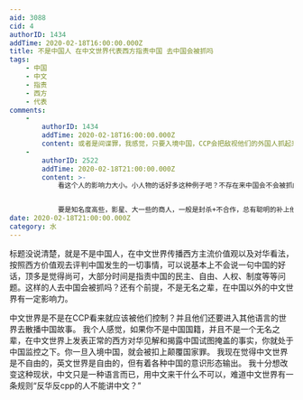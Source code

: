 ```yaml
---
aid: 3088
cid: 4
authorID: 1434
addTime: 2020-02-18T16:00:00.000Z
title: 不是中国人 在中文世界代表西方指责中国 去中国会被抓吗
tags:
    - 中国
    - 中文
    - 指责
    - 西方
    - 代表
comments:
    -
        authorID: 1434
        addTime: 2020-02-18T16:00:00.000Z
        content: 或者是间谍罪，我感觉，只要入境中国，CCP会把敌视他们的外国人抓起来，尽管他们在华并没有任何违法行为。
    -
        authorID: 2522
        addTime: 2020-02-18T21:00:00.000Z
        content: >-
            看这个人的影响力大小。小人物的话好多这种例子吧？不存在来中国会不会被抓的问题，因为入不了境，海关黑名单就卡死了，加拿大的有个华裔模特前些年天天喊中国不民主不自由，然后来参加在海南举办的那个世界小姐大赛，在机场直接被告知不能入境。毕竟这种权利就是主权，也不需要向任何人做什么解释。


            要是知名度高些，影星、大一些的商人，一般是封杀+不合作，总有聪明的补上他们的位置。其实话语权这种东西还是看实力，中文世界的话语权落到有军事经济实力、互联网产业发达、以及市场庞大的CCP手上属于正常现象
date: 2020-02-18T21:00:00.000Z
category: 水
---
```


标题没说清楚，就是不是中国人，在中文世界传播西方主流价值观以及对华看法，按照西方价值观去评判中国发生的一切事情，可以说基本上不会说一句中国的好话，顶多是觉得尚可，大部分时间是指责中国的民主、自由、人权、制度等等问题。这样的人去中国会被抓吗？还有个前提，不是无名之辈，在中国以外的中文世界有一定影响力。

中文世界是不是在CCP看来就应该被他们控制？并且他们还要进入其他语言的世界去散播中国故事。 我个人感觉，如果你不是中国国籍，并且不是一个无名之辈，在中文世界上发表正常的西方对华见解和揭露中国试图掩盖的事实，你就处于中国监控之下。你一旦入境中国，就会被扣上颠覆国家罪。 我现在觉得中文世界是不自由的，英文世界是自由的，但有着各种中国的意识形态输出。 我十分想改变这种现状，中文只是一种语言而已，用中文来干什么不可以，难道中文世界有一条规则“反华反cpp的人不能讲中文？”
